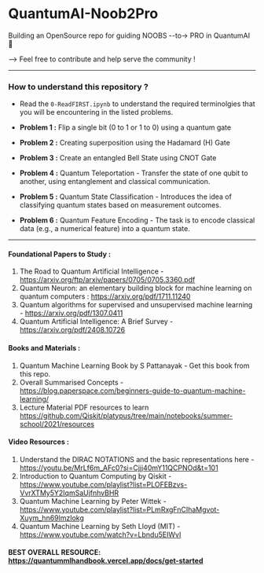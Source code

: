 # QuantumAI-Noob2Pro
Building an OpenSource repo for guiding NOOBS --to-> PRO in QuantumAI 🚀

--> Feel free to contribute and help serve the community !

---
### How to understand this repository ?

- Read the `0-ReadFIRST.ipynb` to understand the required terminolgies that you will be encountering in the listed problems.

- **Problem 1 :** Flip a single bit (0 to 1 or 1 to 0) using a quantum gate

- **Problem 2 :** Creating superposition using the Hadamard (H) Gate

- **Problem 3 :** Create an entangled Bell State using CNOT Gate

- **Problem 4 :** Quantum Teleportation - Transfer the state of one qubit to another, using entanglement and classical communication.

- **Problem 5 :** Quantum State Classification - Introduces the idea of classifying quantum states based on measurement outcomes.

- **Problem 6 :** Quantum Feature Encoding - The task is to encode classical data (e.g., a numerical feature) into a quantum state.
---
#### Foundational Papers to Study :
1. The Road to Quantum Artificial Intelligence - https://arxiv.org/ftp/arxiv/papers/0705/0705.3360.pdf
2. Quantum Neuron: an elementary building block for machine learning on quantum computers : https://arxiv.org/pdf/1711.11240
3. Quantum algorithms for supervised and unsupervised machine learning - https://arxiv.org/pdf/1307.0411
4. Quantum Artificial Intelligence: A Brief Survey - https://arxiv.org/pdf/2408.10726

#### Books and Materials :
1. Quantum Machine Learning Book by S Pattanayak - Get this book from this repo.
2. Overall Summarised Concepts - https://blog.paperspace.com/beginners-guide-to-quantum-machine-learning/
3. Lecture Material PDF resources to learn  https://github.com/Qiskit/platypus/tree/main/notebooks/summer-school/2021/resources

#### Video Resources :
1. Understand the DIRAC NOTATIONS and the basic representations here - https://youtu.be/MrLf6m_AFc0?si=Cjjj40mY11QCPNOd&t=101
2. Introduction to Quantum Computing by Qiskit - https://www.youtube.com/playlist?list=PLOFEBzvs-VvrXTMy5Y2IqmSaUjfnhvBHR
3. Quantum Machine Learning by Peter Wittek - https://www.youtube.com/playlist?list=PLmRxgFnCIhaMgvot-Xuym_hn69lmzIokg
4. Quantum Machine Learning by Seth Lloyd (MIT) - https://www.youtube.com/watch?v=Lbndu5EIWvI

#### BEST OVERALL RESOURCE: https://quantummlhandbook.vercel.app/docs/get-started




